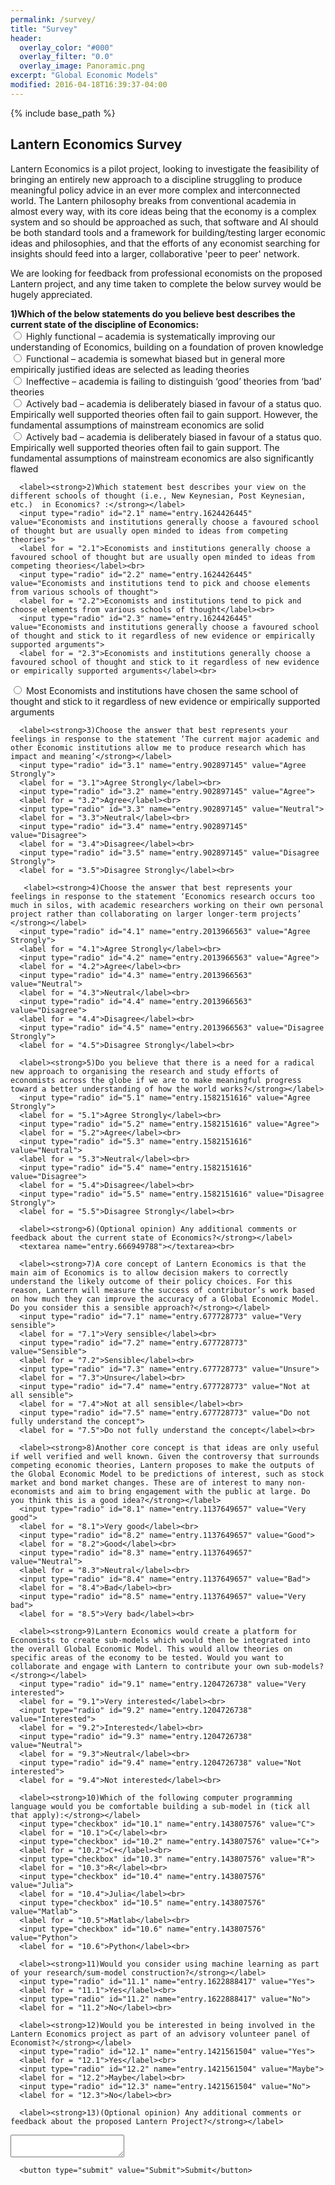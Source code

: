 ```yaml
---
permalink: /survey/
title: "Survey"
header:
  overlay_color: "#000"
  overlay_filter: "0.0"
  overlay_image: Panoramic.png
excerpt: "Global Economic Models"
modified: 2016-04-18T16:39:37-04:00
---
```


{% include base_path %}

## Lantern Economics Survey 

Lantern Economics is a pilot project, looking to investigate the feasibility of bringing an entirely new approach to a discipline struggling to produce meaningful policy advice in an ever more complex and interconnected world. The Lantern philosophy breaks from conventional academia in almost every way, with its core ideas being that the economy is a complex system and so should be approached as such, that software and AI should be both standard tools and a framework for building/testing larger economic ideas and philosophies, and that the efforts of any economist searching for insights should feed into a larger, collaborative 'peer to peer' network.

We are looking for feedback from professional economists on the proposed Lantern project, and any time taken to complete the below survey would be hugely appreciated.

<script type="text/javascript">var submitted=false;</script>
<iframe name="hidden_iframe" id="hidden_iframe" style="display:none;" 
onload="if(submitted) {window.location='/about/';}"></iframe>

<form action="https://docs.google.com/forms/d/e/1FAIpQLSctS4sXl4CJH5g_czdqKE5brDXOmKm5mpwXL7eBPbF6aTuvUw/formResponse" method="post" target="hidden_iframe" onsubmit="submitted=true;">
      <label><strong>1)Which of the below statements do you believe best describes the current state of the discipline of Economics:</strong></label><br>
      <input type="radio" class="radio" id="1.1" name="entry.1346174101" value="Highly functional – academia is systematically improving our understanding of Economics, building on a foundation of proven knowledge">
      <label for = "1.1">Highly functional – academia is systematically improving our understanding of Economics, building on a foundation of proven knowledge</label><br>
      <input type="radio" id="1.2" name="entry.1346174101" value="Functional – academia is somewhat biased but in general more empirically justified ideas are selected as leading theories">
      <label for = "1.2">Functional – academia is somewhat biased but in general more empirically justified ideas are selected as leading theories</label><br>
      <input type="radio" id="1.3" name="entry.1346174101" value="Ineffective – academia is failing to distinguish ‘good’ theories from ‘bad’ theories">
      <label for = "1.3">Ineffective – academia is failing to distinguish ‘good’ theories from ‘bad’ theories</label><br>
      <input type="radio" id="1.4" name="entry.1346174101" value="Actively bad – academia is deliberately biased in favour of a status quo. Empirically well supported theories often fail to gain support. However, the fundamental assumptions of mainstream economics are solid">
      <label for = "1.4">Actively bad – academia is deliberately biased in favour of a status quo. Empirically well supported theories often fail to gain support. However, the fundamental assumptions of mainstream economics are solid</label><br>
  <input type="radio" id="1.5" name="entry.1346174101" value="Actively bad – academia is deliberately biased in favour of a status quo. Empirically well supported theories often fail to gain support. The fundamental assumptions of mainstream economics are also significantly flawed">
      <label for = "1.5">Actively bad – academia is deliberately biased in favour of a status quo. Empirically well supported theories often fail to gain support. The fundamental assumptions of mainstream economics are also significantly flawed</label><br>
  
      <label><strong>2)Which statement best describes your view on the different schools of thought (i.e., New Keynesian, Post Keynesian, etc.)  in Economics? :</strong></label>
      <input type="radio" id="2.1" name="entry.1624426445" value="Economists and institutions generally choose a favoured school of thought but are usually open minded to ideas from competing theories">
      <label for = "2.1">Economists and institutions generally choose a favoured school of thought but are usually open minded to ideas from competing theories</label><br>
      <input type="radio" id="2.2" name="entry.1624426445" value="Economists and institutions tend to pick and choose elements from various schools of thought">
      <label for = "2.2">Economists and institutions tend to pick and choose elements from various schools of thought</label><br>
      <input type="radio" id="2.3" name="entry.1624426445" value="Economists and institutions generally choose a favoured school of thought and stick to it regardless of new evidence or empirically supported arguments">
      <label for = "2.3">Economists and institutions generally choose a favoured school of thought and stick to it regardless of new evidence or empirically supported arguments</label><br>
  <input type="radio" id="2.4" name="entry.1624426445" value="Most Economists and institutions have chosen the same school of thought and stick to it regardless of new evidence or empirically supported arguments">
      <label for = "2.4">Most Economists and institutions have chosen the same school of thought and stick to it regardless of new evidence or empirically supported arguments</label><br>
  
      <label><strong>3)Choose the answer that best represents your feelings in response to the statement ‘The current major academic and other Economic institutions allow me to produce research which has impact and meaning’</strong></label>
      <input type="radio" id="3.1" name="entry.902897145" value="Agree Strongly">
      <label for = "3.1">Agree Strongly</label><br>
      <input type="radio" id="3.2" name="entry.902897145" value="Agree">
      <label for = "3.2">Agree</label><br>
      <input type="radio" id="3.3" name="entry.902897145" value="Neutral">
      <label for = "3.3">Neutral</label><br>
      <input type="radio" id="3.4" name="entry.902897145" value="Disagree">
      <label for = "3.4">Disagree</label><br>
      <input type="radio" id="3.5" name="entry.902897145" value="Disagree Strongly">
      <label for = "3.5">Disagree Strongly</label><br>
  
       <label><strong>4)Choose the answer that best represents your feelings in response to the statement ‘Economics research occurs too much in silos, with academic researchers working on their own personal project rather than collaborating on larger longer-term projects’ </strong></label>
      <input type="radio" id="4.1" name="entry.2013966563" value="Agree Strongly">
      <label for = "4.1">Agree Strongly</label><br>
      <input type="radio" id="4.2" name="entry.2013966563" value="Agree">
      <label for = "4.2">Agree</label><br>
      <input type="radio" id="4.3" name="entry.2013966563" value="Neutral">
      <label for = "4.3">Neutral</label><br>
      <input type="radio" id="4.4" name="entry.2013966563" value="Disagree">
      <label for = "4.4">Disagree</label><br>
      <input type="radio" id="4.5" name="entry.2013966563" value="Disagree Strongly">
      <label for = "4.5">Disagree Strongly</label><br>
  
      <label><strong>5)Do you believe that there is a need for a radical new approach to organising the research and study efforts of economists across the globe if we are to make meaningful progress toward a better understanding of how the world works?</strong></label>
      <input type="radio" id="5.1" name="entry.1582151616" value="Agree Strongly">
      <label for = "5.1">Agree Strongly</label><br>
      <input type="radio" id="5.2" name="entry.1582151616" value="Agree">
      <label for = "5.2">Agree</label><br>
      <input type="radio" id="5.3" name="entry.1582151616" value="Neutral">
      <label for = "5.3">Neutral</label><br>
      <input type="radio" id="5.4" name="entry.1582151616" value="Disagree">
      <label for = "5.4">Disagree</label><br>
      <input type="radio" id="5.5" name="entry.1582151616" value="Disagree Strongly">
      <label for = "5.5">Disagree Strongly</label><br>
  
      <label><strong>6)(Optional opinion) Any additional comments or feedback about the current state of Economics?</strong></label>
      <textarea name="entry.666949788"></textarea><br>
  
      <label><strong>7)A core concept of Lantern Economics is that the main aim of Economics is to allow decision makers to correctly understand the likely outcome of their policy choices. For this reason, Lantern will measure the success of contributor’s work based on how much they can improve the accuracy of a Global Economic Model. Do you consider this a sensible approach?</strong></label>
      <input type="radio" id="7.1" name="entry.677728773" value="Very sensible">
      <label for = "7.1">Very sensible</label><br>
      <input type="radio" id="7.2" name="entry.677728773" value="Sensible">
      <label for = "7.2">Sensible</label><br>
      <input type="radio" id="7.3" name="entry.677728773" value="Unsure">
      <label for = "7.3">Unsure</label><br>
      <input type="radio" id="7.4" name="entry.677728773" value="Not at all sensible">
      <label for = "7.4">Not at all sensible</label><br>
      <input type="radio" id="7.5" name="entry.677728773" value="Do not fully understand the concept">
      <label for = "7.5">Do not fully understand the concept</label><br> 
  
      <label><strong>8)Another core concept is that ideas are only useful if well verified and well known. Given the controversy that surrounds competing economic theories, Lantern proposes to make the outputs of the Global Economic Model to be predictions of interest, such as stock market and bond market changes. These are of interest to many non-economists and aim to bring engagement with the public at large. Do you think this is a good idea?</strong></label>
      <input type="radio" id="8.1" name="entry.1137649657" value="Very good">
      <label for = "8.1">Very good</label><br>
      <input type="radio" id="8.2" name="entry.1137649657" value="Good">
      <label for = "8.2">Good</label><br>
      <input type="radio" id="8.3" name="entry.1137649657" value="Neutral">
      <label for = "8.3">Neutral</label><br>
      <input type="radio" id="8.4" name="entry.1137649657" value="Bad">
      <label for = "8.4">Bad</label><br>
      <input type="radio" id="8.5" name="entry.1137649657" value="Very bad">
      <label for = "8.5">Very bad</label><br>
  
      <label><strong>9)Lantern Economics would create a platform for Economists to create sub-models which would then be integrated into the overall Global Economic Model. This would allow theories on specific areas of the economy to be tested. Would you want to collaborate and engage with Lantern to contribute your own sub-models?</strong></label>
      <input type="radio" id="9.1" name="entry.1204726738" value="Very interested">
      <label for = "9.1">Very interested</label><br>
      <input type="radio" id="9.2" name="entry.1204726738" value="Interested">
      <label for = "9.2">Interested</label><br>
      <input type="radio" id="9.3" name="entry.1204726738" value="Neutral">
      <label for = "9.3">Neutral</label><br>
      <input type="radio" id="9.4" name="entry.1204726738" value="Not interested">
      <label for = "9.4">Not interested</label><br>
  
      <label><strong>10)Which of the following computer programming language would you be comfortable building a sub-model in (tick all that apply):</strong></label>
      <input type="checkbox" id="10.1" name="entry.143807576" value="C">
      <label for = "10.1">C</label><br>
      <input type="checkbox" id="10.2" name="entry.143807576" value="C+">
      <label for = "10.2">C+</label><br>
      <input type="checkbox" id="10.3" name="entry.143807576" value="R">
      <label for = "10.3">R</label><br>
      <input type="checkbox" id="10.4" name="entry.143807576" value="Julia">
      <label for = "10.4">Julia</label><br>
      <input type="checkbox" id="10.5" name="entry.143807576" value="Matlab">
      <label for = "10.5">Matlab</label><br>
      <input type="checkbox" id="10.6" name="entry.143807576" value="Python">
      <label for = "10.6">Python</label><br>
  
      <label><strong>11)Would you consider using machine learning as part of your research/sum-model construction?</strong></label>
      <input type="radio" id="11.1" name="entry.1622888417" value="Yes">
      <label for = "11.1">Yes</label><br>
      <input type="radio" id="11.2" name="entry.1622888417" value="No">
      <label for = "11.2">No</label><br>
  
      <label><strong>12)Would you be interested in being involved in the Lantern Economics project as part of an advisory volunteer panel of Economist?</strong></label>
      <input type="radio" id="12.1" name="entry.1421561504" value="Yes">
      <label for = "12.1">Yes</label><br>
      <input type="radio" id="12.2" name="entry.1421561504" value="Maybe">
      <label for = "12.2">Maybe</label><br>
      <input type="radio" id="12.3" name="entry.1421561504" value="No">
      <label for = "12.3">No</label><br>
      
      <label><strong>13)(Optional opinion) Any additional comments or feedback about the proposed Lantern Project?</strong></label>
  <textarea name="entry.1955042752"></textarea>
      
      <button type="submit" value="Submit">Submit</button>
</form>
